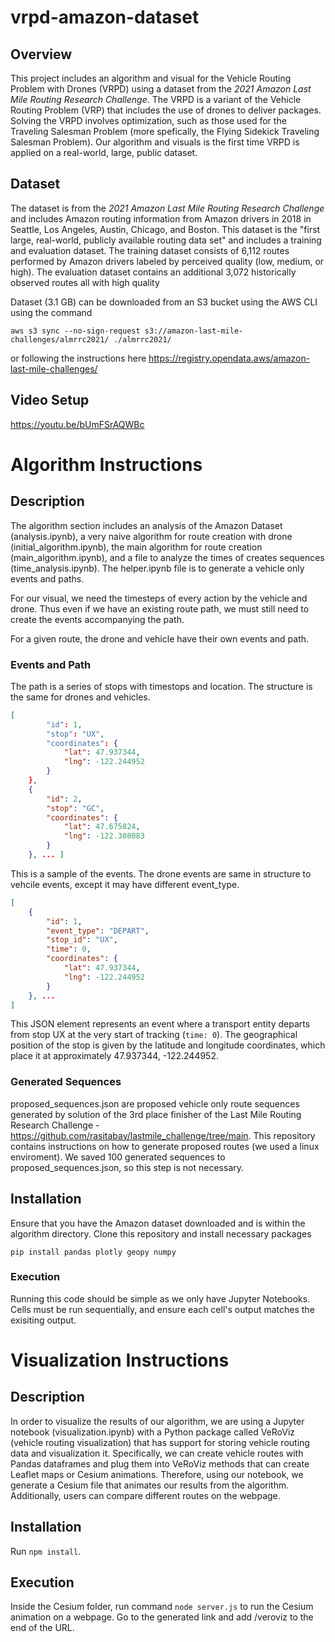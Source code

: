 # vrpd-amazon-dataset

## Overview

This project includes an algorithm and visual for the Vehicle Routing Problem with Drones (VRPD) using a dataset from the _2021 Amazon Last Mile Routing Research Challenge_. The VRPD is a variant of the Vehicle Routing Problem (VRP) that includes the use of drones to deliver packages. Solving the VRPD involves optimization, such as those used for the Traveling Salesman Problem (more spefically, the Flying Sidekick Traveling Salesman Problem). Our algorithm and visuals is the first time VRPD is applied on a real-world, large, public dataset.

## Dataset

The dataset is from the _2021 Amazon Last Mile Routing Research Challenge_ and includes Amazon routing information from Amazon drivers in 2018 in Seattle, Los Angeles, Austin, Chicago, and Boston. This dataset is the "first large, real-world, publicly available routing data set" and includes a training and evaluation dataset. The training dataset consists of 6,112 routes performed by Amazon drivers labeled by perceived quality (low, medium, or high). The evaluation dataset contains an additional 3,072 historically observed routes all with high quality

Dataset (3.1 GB) can be downloaded from an S3 bucket using the AWS CLI using the command

```
aws s3 sync --no-sign-request s3://amazon-last-mile-challenges/almrrc2021/ ./almrrc2021/
```

or following the instructions here https://registry.opendata.aws/amazon-last-mile-challenges/

## Video Setup

https://youtu.be/bUmFSrAQWBc

# Algorithm Instructions

## Description

The algorithm section includes an analysis of the Amazon Dataset (analysis.ipynb), a very naive algorithm for route creation with drone (initial_algorithm.ipynb), the main algorithm for route creation (main_algorithm.ipynb), and a file to analyze the times of creates sequences (time_analysis.ipynb). The helper.ipynb file is to generate a vehicle only events and paths.

For our visual, we need the timesteps of every action by the vehicle and drone. Thus even if we have an existing route path, we must still need to create the events accompanying the path.

For a given route, the drone and vehicle have their own events and path.

### Events and Path

The path is a series of stops with timestops and location. The structure is the same for drones and vehicles.

```json
[
        "id": 1,
        "stop": "UX",
        "coordinates": {
            "lat": 47.937344,
            "lng": -122.244952
        }
    },
    {
        "id": 2,
        "stop": "GC",
        "coordinates": {
            "lat": 47.675824,
            "lng": -122.308083
        }
    }, ... ]
```

This is a sample of the events. The drone events are same in structure to vehcile events, except it may have different event_type.

```json
[
    {
        "id": 1,
        "event_type": "DEPART",
        "stop_id": "UX",
        "time": 0,
        "coordinates": {
            "lat": 47.937344,
            "lng": -122.244952
        }
    }, ...
]
```

This JSON element represents an event where a transport entity departs from stop UX at the very start of tracking (`time: 0`). The geographical position of the stop is given by the latitude and longitude coordinates, which place it at approximately 47.937344, -122.244952.

### Generated Sequences

proposed_sequences.json are proposed vehicle only route sequences generated by solution of the 3rd place finisher of the Last Mile Routing Research Challenge - https://github.com/rasitabay/lastmile_challenge/tree/main. This repository contains instructions on how to generate proposed routes (we used a linux enviroment). We saved 100 generated sequences to proposed_sequences.json, so this step is not necessary.

## Installation

Ensure that you have the Amazon dataset downloaded and is within the algorithm directory. Clone this repository and install necessary packages

```
pip install pandas plotly geopy numpy
```

### Execution

Running this code should be simple as we only have Jupyter Notebooks. Cells must be run sequentially, and ensure each cell's output matches the exisiting output.

# Visualization Instructions

## Description

In order to visualize the results of our algorithm, we are using a Jupyter notebook (visualization.ipynb) with a Python package called VeRoViz (vehicle routing visualization) that has support for storing vehicle routing data and visualization it. Specifically, we can create vehicle routes with Pandas dataframes and plug them into VeRoViz methods that can create Leaflet maps or Cesium animations. Therefore, using our notebook, we generate a Cesium file that animates our results from the algorithm. Additionally, users can compare different routes on the webpage.

## Installation

Run `npm install`.

## Execution

Inside the Cesium folder, run command `node server.js` to run the Cesium animation on a webpage. Go to the generated link and add /veroviz to the end of the URL.

